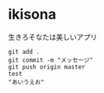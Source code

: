 # ikisona
生きろそなたは美しいアプリ

```
git add .
git commit -m "メッセージ"
git push origin master
test
"あいうえお"
```
